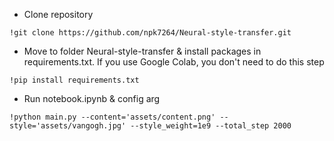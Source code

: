 - Clone repository
```
!git clone https://github.com/npk7264/Neural-style-transfer.git
```
- Move to folder Neural-style-transfer & install packages in requirements.txt. If you use Google Colab, you don't need to do this step
```
!pip install requirements.txt
```
- Run notebook.ipynb & config arg
```
!python main.py --content='assets/content.png' --style='assets/vangogh.jpg' --style_weight=1e9 --total_step 2000
```
